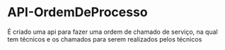 # API-OrdemDeProcesso
É criado uma api para fazer uma ordem de chamado de serviço, na qual tem técnicos e os chamados para serem realizados pelos técnicos
